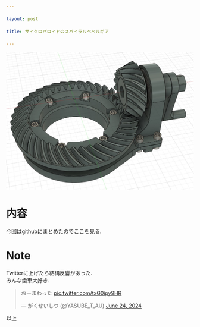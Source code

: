```yaml
---

layout: post

title: サイクロパロイドのスパイラルベベルギア

---
```


<img src="https://raw.githubusercontent.com/gakuseishitsu/gakuseishitsu.github.io/master/images/240625_SBG_cyclo/SBGC_1.jpg">

# 内容
今回はgithubにまとめたので[ここ](https://github.com/gakuseishitsu/bevel_gear/blob/main/Klingelnberg/spiral_bevel_gear_Klingelnberg.md)を見る.  

# Note
Twitterに上げたら結構反響があった.  
みんな歯車大好き.  

<blockquote class="twitter-tweet"><p lang="ja" dir="ltr">おーまわった <a href="https://t.co/txG0ipy9HR">pic.twitter.com/txG0ipy9HR</a></p>&mdash; がくせいしつ (@YASUBE_T_AU) <a href="https://twitter.com/YASUBE_T_AU/status/1805201651378352164?ref_src=twsrc%5Etfw">June 24, 2024</a></blockquote> <script async src="https://platform.twitter.com/widgets.js" charset="utf-8"></script>

以上  